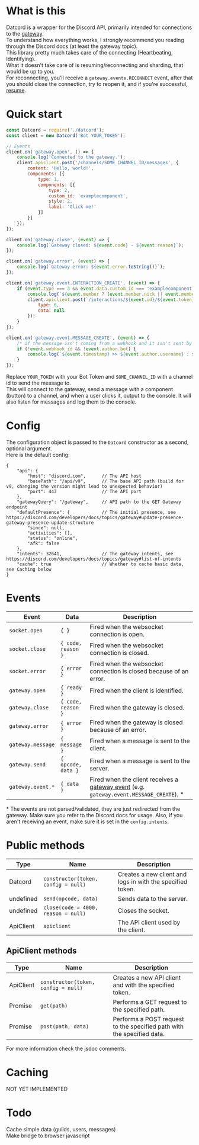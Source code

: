 # What is this
Datcord is a wrapper for the Discord API, primarily intended for connections to the [gateway](https://discord.com/developers/docs/topics/gateway).  
To understand how everything works, I strongly recommend you reading through the Discord docs (at least the gateway topic).  
This library pretty much takes care of the connecting (Heartbeating, Identifying).  
What it doesn't take care of is resuming/reconnecting and sharding, that would be up to you.  
For reconnecting, you'll receive a `gateway.events.RECONNECT` event, after that you should close the connection, try to reopen it, and if you're successful, [resume](https://discord.com/developers/docs/topics/gateway#resuming).

# Quick start
```javascript
const Datcord = require('./datcord');
const client = new Datcord('Bot YOUR_TOKEN');

// Events
client.on('gateway.open', () => {
    console.log('Connected to the gateway.');
    client.apiclient.post('/channels/SOME_CHANNEL_ID/messages', {
        content: 'Hello, world!',
        components: [{
            type: 1,
            components: [{
                type: 2,
                custom_id: 'examplecomponent',
                style: 2,
                label: 'Click me!'
            }]
        }]
    });
});

client.on('gateway.close', (event) => {
    console.log(`Gateway closed: ${event.code} - ${event.reason}`);
});

client.on('gateway.error', (event) => {
    console.log(`Gateway error: ${event.error.toString()}`);
});

client.on('gateway.event.INTERACTION_CREATE', (event) => {
    if (event.type === 3 && event.data.custom_id === 'examplecomponent') {
        console.log(`${event.member ? (event.member.nick || event.member.user.username) : event.user.username} clicked the button!`);
        client.apiclient.post(`/interactions/${event.id}/${event.token}/callback`, {
            type: 6,
            data: null
        });
    }
});

client.on('gateway.event.MESSAGE_CREATE', (event) => {
    /* if the message isn't coming from a webhook and it isn't sent by a bot */
    if (!event.webhook_id && !event.author.bot) {
        console.log(`${event.timestamp} >> ${event.author.username} : ${event.content}`);
    }
});
```
Replace `YOUR_TOKEN` with your Bot Token and `SOME_CHANNEL_ID` with a channel id to send the message to.  
This will connect to the gateway, send a message with a component (button) to a channel, and when a user clicks it, output to the console. It will also listen for messages and log them to the console.

# Config
The configuration object is passed to the `Datcord` constructor as a second, optional argument.  
Here is the default config:
```jsonc
{
    "api": {
        "host": "discord.com",      // The API host
        "basePath": "/api/v9",      // The base API path (build for v9, changing the version might lead to unexpected behavior)
        "port": 443                 // The API port
    },
    "gatewayQuery": "/gateway",     // API path to the GET Gateway endpoint
    "defaultPresence": {            // The initial presence, see https://discord.com/developers/docs/topics/gateway#update-presence-gateway-presence-update-structure
        "since": null,
        "activities": [],
        "status": "online",
        "afk": false
    },
    "intents": 32641,               // The gateway intents, see https://discord.com/developers/docs/topics/gateway#list-of-intents
    "cache": true                   // Whether to cache basic data, see Caching below
}
```

# Events
| Event             | Data                 | Description
| ----------------- | -------------------- | -------------------------------------------------------------------------------- 
| `socket.open`     | `{ }`                | Fired when the websocket connection is open.
| `socket.close`    | `{ code, reason }`   | Fired when the websocket connection is closed.
| `socket.error`    | `{ error }`          | Fired when the websocket connection is closed because of an error.
| `gateway.open`    | `{ ready }`          | Fired when the client is identified.
| `gateway.close`   | `{ code, reason }`   | Fired when the gateway is closed.
| `gateway.error`   | `{ error }`          | Fired when the gateway is closed because of an error.
| `gateway.message` | `{ message }`        | Fired when a message is sent to the client.
| `gateway.send`    | `{ opcode, data }`   | Fired when a message is sent to the server.
| `gateway.event.*` | `{ data }`           | Fired when the client receives a [gateway event](https://discord.com/developers/docs/topics/gateway#commands-and-events-gateway-events) (e.g. `gateway.event.MESSAGE_CREATE`). *

\* The events are not parsed/validated, they are just redirected from the gateway. Make sure you refer to the Discord docs for usage. Also, if you aren't receiving an event, make sure it is set in the `config.intents`.

# Public methods
| Type              | Name                                 | Description
| ----------------- | ------------------------------------ | ------------------------------------------------------------ 
| Datcord           | `constructor(token, config = null)`  | Creates a new client and logs in with the specified token.
| undefined         | `send(opcode, data)`                 | Sends data to the server.
| undefined         | `close(code = 4000, reason = null)`  | Closes the socket.
| ApiClient         | `apiclient`                          | The API client used by the client.

## ApiClient methods
| Type              | Name                                 | Description
| ----------------- | ------------------------------------ | ------------------------------------------------------------ 
| ApiClient         | `constructor(token, config = null)`  | Creates a new API client and with the specified token.
| Promise           | `get(path)`                          | Performs a GET request to the specified path.
| Promise           | `post(path, data)`                   | Performs a POST request to the specified path with the specified data.

For more information check the jsdoc comments.

# Caching
NOT YET IMPLEMENTED

# Todo
Cache simple data (guilds, users, messages)  
Make bridge to browser javascript
